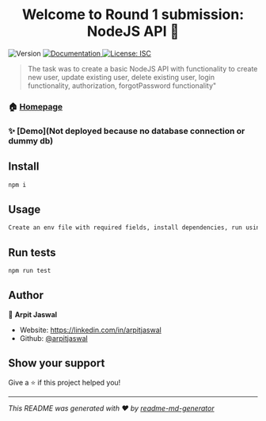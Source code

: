 <h1 align="center">Welcome to Round 1 submission: NodeJS API 👋</h1>
<p>
  <img alt="Version" src="https://img.shields.io/badge/version-1.0.0-blue.svg?cacheSeconds=2592000" />
  <a href="https://github/arpitjaswal/assignment" target="_blank">
    <img alt="Documentation" src="https://img.shields.io/badge/documentation-yes-brightgreen.svg" />
  </a>
  <a href="#" target="_blank">
    <img alt="License: ISC" src="https://img.shields.io/badge/License-ISC-yellow.svg" />
  </a>
</p>

> The task was to create a basic NodeJS API with functionality to create new user, update existing user, delete existing user, login functionality, authorization, forgotPassword functionality&#34;

### 🏠 [Homepage](https://localhost:4567/)

### ✨ [Demo](Not deployed because no database connection or dummy db)

## Install

```sh
npm i 
```

## Usage

```sh
Create an env file with required fields, install dependencies, run using npm start
```

## Run tests

```sh
npm run test
```

## Author

👤 **Arpit Jaswal**

* Website: https://linkedin.com/in/arpitjaswal
* Github: [@arpitjaswal](https://github.com/arpitjaswal)

## Show your support

Give a ⭐️ if this project helped you!

***
_This README was generated with ❤️ by [readme-md-generator](https://github.com/kefranabg/readme-md-generator)_